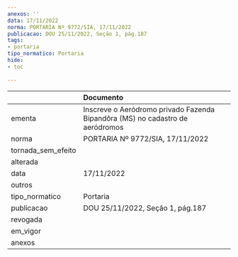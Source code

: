 ```yaml
---
anexos: ''
data: 17/11/2022
norma: PORTARIA Nº 9772/SIA, 17/11/2022
publicacao: DOU 25/11/2022, Seção 1, pág.187
tags:
- portaria
tipo_normatico: Portaria
hide: 
- toc 
 
---
```


|                    | Documento                                                                     |
|:-------------------|:------------------------------------------------------------------------------|
| ementa             | Inscreve o Aeródromo privado Fazenda Bipandôra (MS) no cadastro de aeródromos |
| norma              | PORTARIA Nº 9772/SIA, 17/11/2022                                              |
| tornada_sem_efeito |                                                                               |
| alterada           |                                                                               |
| data               | 17/11/2022                                                                    |
| outros             |                                                                               |
| tipo_normatico     | Portaria                                                                      |
| publicacao         | DOU 25/11/2022, Seção 1, pág.187                                              |
| revogada           |                                                                               |
| em_vigor           |                                                                               |
| anexos             |                                                                               |